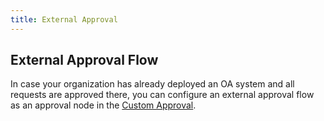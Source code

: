 ```yaml
---
title: External Approval
---
```


<EnterpriseOnlyBlock />

## External Approval Flow

In case your organization has already deployed an OA system and all requests are approved there, you
can configure an external approval flow as an approval node in the [Custom Approval](/docs/administration/custom-approval/#external-approval).
